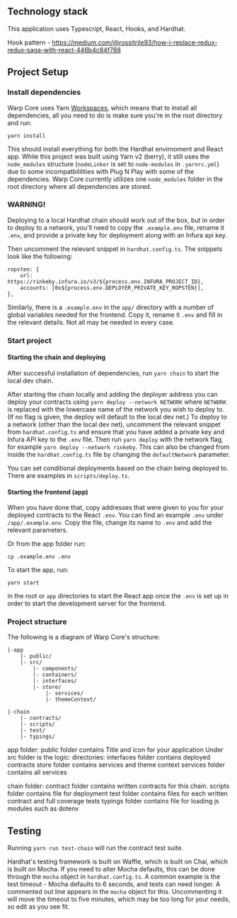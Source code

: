 ## Technology stack

This application uses Typescript, React, Hooks, and Hardhat.

Hook pattern - https://medium.com/@rossitrile93/how-i-replace-redux-redux-saga-with-react-446b4c84f788

## Project Setup

### Install dependencies

Warp Core uses Yarn [Workspaces](https://yarnpkg.com/features/workspaces), which means that to install all dependencies, all you need to do is make sure you're in the root directory and run:

```
yarn install
```

This should install everything for both the Hardhat envirnoment and React app. While this project was built using Yarn v2 (berry), it still uses the `node_modules` structure (`nodeLinker` is set to `node-modules` in `.yarnrc.yml`) due to some incompatbililities with Plug N Play with some of the dependencies. Warp Core currently utilizes one `node_modules` folder in the root directory where all dependencies are stored.

### WARNING!

Deploying to a local Hardhat chain should work out of the box, but in order to deploy to a network, you'll need to copy the `.example.env` file, rename it `.env`, and provide a private key for deployment along with an Infura api key.

Then uncomment the relevant snippet in `hardhat.config.ts`. The snippets look like the following:

```
ropsten: {
	url: https://rinkeby.infura.io/v3/${process.env.INFURA_PROJECT_ID},
	accounts: [0x${process.env.DEPLOYER_PRIVATE_KEY_ROPSTEN}],
},
```

Similarly, there is a `.example.env` in the `app/` directory with a number of global variables needed for the frontend. Copy it, rename it `.env` and fill in the relevant details. Not all may be needed in every case.

### Start project

#### Starting the chain and deploying

After successful installation of dependencies, run `yarn chain` to start the local dev chain.

After starting the chain locally and adding the deployer address you can deploy your contracts using `yarn deploy --network NETWORK` where `NETWORK` is replaced with the lowercase name of the network you wish to deploy to. (If no flag is given, the deploy will default to the local dev net.) To deploy to a network (other than the local dev net), uncomment the relevant snippet from `hardhat.config.ts` and ensure that you have added a private key and Infura API key to the `.env` file. Then run `yarn deploy` with the network flag, for example `yarn deploy --network rinkeby`. This can also be changed from inside the `hardhat.config.ts` file by changing the `defaultNetwork` parameter.

You can set conditional deployments based on the chain being deployed to. There are examples in `scripts/deploy.ts`.

#### Starting the frontend (app)

When you have done that, copy addresses that were given to you for your deployed contracts to the React `.env`. You can find an example `.env` under `/app/.example.env`. Copy the file, change its name to `.env` and add the relevant parameters.

Or from the app folder run:

```
cp .example.env .env
```

To start the app, run:

```
yarn start
```

in the root or `app` directories to start the React app once the `.env` is set up in order to start the development server for the frontend.

### Project structure

The following is a diagram of Warp Core's structure:

```
|-app
	|- public/
	|- src/
		|- components/
		|- containers/
		|- interfaces/
		|- store/
			|- services/
			|- themeContext/

|-chain
	|- contracts/
	|- scripts/
	|- test/
	|- typings/
```

app folder:
public folder contains Title and icon for your application
Under src folder is the logic:
directories:
interfaces folder contains deployed contracts
store folder contains services and theme context
services folder contains all services

chain folder:
contract folder contains written contracts for this chain.
scripts folder contains file for deployment
test folder contains files for each written contract and full coverage tests
typings folder contains file for loading js modules such as dotenv

## Testing

Running `yarn run test-chain` will run the contract test suite.

Hardhat's testing framework is built on Waffle, which is built on Chai, which is built on Mocha. If you need to alter Mocha defaults, this can be done through the `mocha` object in `hardhat.config.ts`. A common example is the test timeout - Mocha defaults to 6 seconds, and tests can need longer. A commented out line appears in the `mocha` object for this. Uncommenting it will move the timeout to five minutes, which may be too long for your needs, so edit as you see fit.

